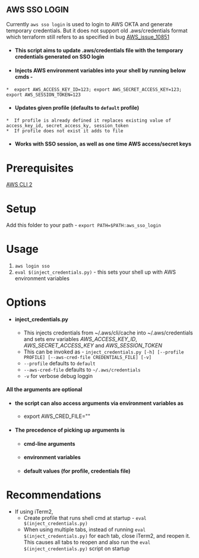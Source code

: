 AWS SSO LOGIN
-----
Currently `aws sso login` is used to login to AWS OKTA and generate temporary credentials. But it does not support old .aws/credentials format which terraform still refers to as specified in bug [AWS_issue_10851](https://github.com/hashicorp/terraform-provider-aws/issues/10851)

  *  #### This script aims to update .aws/credentials file with the temporary credentials generated on SSO login
  *  #### Injects AWS environment variables into your shell by running below cmds -
    *  export AWS_ACCESS_KEY_ID=123; export AWS_SECRET_ACCESS_KEY=123; export AWS_SESSION_TOKEN=123
  *  #### Updates given profile (defaults to `default` profile)
    *  If profile is already defined it replaces existing value of access_key_id, secret_access_ky, session_token
    *  If profile does not exist it adds to file
  *  #### Works with SSO session, as well as one time AWS access/secret keys 

# Prerequisites
[AWS CLI 2](https://docs.aws.amazon.com/cli/latest/userguide/install-cliv2.html)

# Setup

Add this folder to your path - `export PATH=$PATH:aws_sso_login`

# Usage

1. `aws login sso`
2. `eval $(inject_credentials.py)` - this sets your shell up with AWS environment variables

# Options

*  #### inject_credentials.py
    * This injects credentials from ~/.aws/cli/cache into ~/.aws/credentials and sets env variables *AWS_ACCESS_KEY_ID*, *AWS_SECRET_ACCESS_KEY* and *AWS_SESSION_TOKEN* 
    * This can be invoked as - `inject_credentials.py [-h] [--profile PROFILE] [--aws-cred-file CREDENTIALS_FILE] [-v]`
    * `--profile` defaults to `default`
    * `--aws-cred-file` defaults to `~/.aws/credentials`
    * `-v` for verbose debug loggin

#### All the arguments are optional

  *  #### the script can also access arguments via environment variables as
      *  export AWS_CRED_FILE=""
  *  #### The precedence of picking up arguments is
      *  #### cmd-line arguments
      *  #### environment variables
      *  #### default values (for profile, credentials file)
   

# Recommendations

  *  If using iTerm2, 
      *  Create profile that runs shell cmd at startup - `eval $(inject_credentials.py)`
      *  When using multiple tabs, instead of running `eval $(inject_credentials.py)` for each tab, close iTerm2, and reopen it. This causes all tabs to reopen and also run the `eval $(inject_credentials.py)` script on startup
